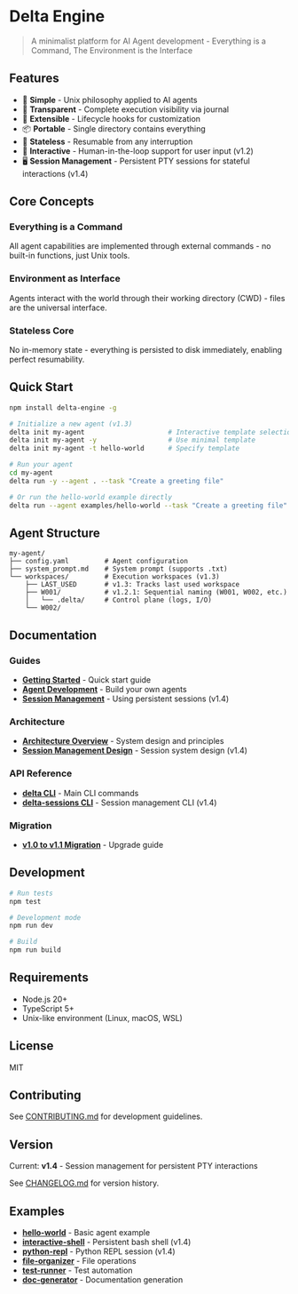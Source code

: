 # Delta Engine

> A minimalist platform for AI Agent development - Everything is a Command, The Environment is the Interface

## Features

- 🎯 **Simple** - Unix philosophy applied to AI agents
- 🔧 **Transparent** - Complete execution visibility via journal
- 🔌 **Extensible** - Lifecycle hooks for customization
- 📦 **Portable** - Single directory contains everything
- 🔄 **Stateless** - Resumable from any interruption
- 👥 **Interactive** - Human-in-the-loop support for user input (v1.2)
- 🖥️ **Session Management** - Persistent PTY sessions for stateful interactions (v1.4)


## Core Concepts

### Everything is a Command
All agent capabilities are implemented through external commands - no built-in functions, just Unix tools.

### Environment as Interface
Agents interact with the world through their working directory (CWD) - files are the universal interface.

### Stateless Core
No in-memory state - everything is persisted to disk immediately, enabling perfect resumability.


## Quick Start

```bash
npm install delta-engine -g

# Initialize a new agent (v1.3)
delta init my-agent                     # Interactive template selection
delta init my-agent -y                  # Use minimal template
delta init my-agent -t hello-world      # Specify template

# Run your agent
cd my-agent
delta run -y --agent . --task "Create a greeting file"

# Or run the hello-world example directly
delta run --agent examples/hello-world --task "Create a greeting file"
```


## Agent Structure

```
my-agent/
├── config.yaml         # Agent configuration
├── system_prompt.md    # System prompt (supports .txt)
└── workspaces/         # Execution workspaces (v1.3)
    ├── LAST_USED       # v1.3: Tracks last used workspace
    ├── W001/           # v1.2.1: Sequential naming (W001, W002, etc.)
    │   └── .delta/     # Control plane (logs, I/O)
    └── W002/
```

## Documentation

### Guides
- **[Getting Started](docs/guides/getting-started.md)** - Quick start guide
- **[Agent Development](docs/guides/agent-development.md)** - Build your own agents
- **[Session Management](docs/guides/session-management.md)** - Using persistent sessions (v1.4)

### Architecture
- **[Architecture Overview](docs/architecture/README.md)** - System design and principles
- **[Session Management Design](docs/architecture/v1.4-sessions-design.md)** - Session system design (v1.4)

### API Reference
- **[delta CLI](docs/api/delta.md)** - Main CLI commands
- **[delta-sessions CLI](docs/api/delta-sessions.md)** - Session management CLI (v1.4)

### Migration
- **[v1.0 to v1.1 Migration](docs/migration/v1.0-to-v1.1.md)** - Upgrade guide

## Development

```bash
# Run tests
npm test

# Development mode
npm run dev

# Build
npm run build
```

## Requirements

- Node.js 20+
- TypeScript 5+
- Unix-like environment (Linux, macOS, WSL)

## License

MIT

## Contributing

See [CONTRIBUTING.md](CONTRIBUTING.md) for development guidelines.

## Version

Current: **v1.4** - Session management for persistent PTY interactions

See [CHANGELOG.md](CHANGELOG.md) for version history.

## Examples

- **[hello-world](examples/hello-world/)** - Basic agent example
- **[interactive-shell](examples/interactive-shell/)** - Persistent bash shell (v1.4)
- **[python-repl](examples/python-repl/)** - Python REPL session (v1.4)
- **[file-organizer](examples/file-organizer/)** - File operations
- **[test-runner](examples/test-runner/)** - Test automation
- **[doc-generator](examples/doc-generator/)** - Documentation generation